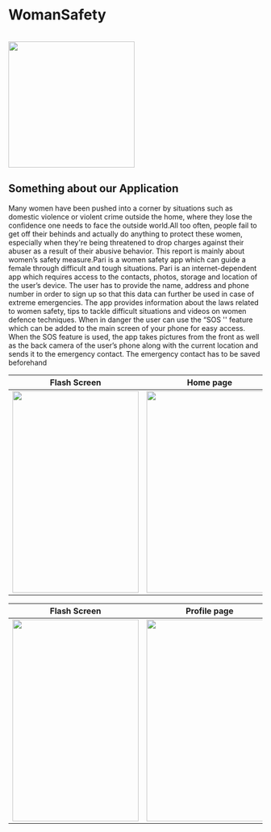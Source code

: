 # WomanSafety
<br>
<img src="https://raw.githubusercontent.com/debadutta98/WomanSafty/master/My_Post-removebg-preview.png" height="250" width="250">
<br>

## **Something about our Application**
Many women have been pushed into a corner by situations such as domestic
violence or violent crime outside the home, where they lose the confidence one
needs to face the outside world.All too often, people fail to get off their behinds and
actually do anything to protect these women, especially when they're being
threatened to drop charges against their abuser as a result of their abusive behavior.
This report is mainly about women’s safety measure.Pari is a women safety app
which can guide a female through difficult and tough situations. Pari is an
internet-dependent app which requires access to the contacts, photos, storage and
location of the user’s device. The user has to provide the name, address and phone
number in order to sign up so that this data can further be used in case of extreme
emergencies. The app provides information about the laws related to women safety,
tips to tackle difficult situations and videos on women defence techniques. When in
danger the user can use the “SOS '' feature which can be added to the main screen
of your phone for easy access. When the SOS feature is used, the app takes pictures
from the front as well as the back camera of the user’s phone along with the current
location and sends it to the emergency contact. The emergency contact has to be
saved beforehand


| Flash Screen | Home page |Profile page|
|--|--|--|
|<img width="250" height="400" src="https://raw.githubusercontent.com/debadutta98/WomanSafty/master/Capture_pari1.JPG">|<img width="250" height="400" src="https://raw.githubusercontent.com/debadutta98/WomanSafty/master/Capture-pari2.JPG">|<img width="250" height="400" src="https://raw.githubusercontent.com/debadutta98/WomanSafty/master/Capture_pari3.JPG">|

| Flash Screen | Profile page |Profile page|
|--|--|--|
|<img width="250" height="400" src="https://raw.githubusercontent.com/debadutta98/WomanSafty/master/Capture_peri4.JPG">|<img width="250" height="400" src="https://raw.githubusercontent.com/debadutta98/WomanSafty/master/Capture_peri5.JPG">|<img width="250" height="400" src="https://raw.githubusercontent.com/debadutta98/WomanSafty/master/Capture_peri5.JPG">|
